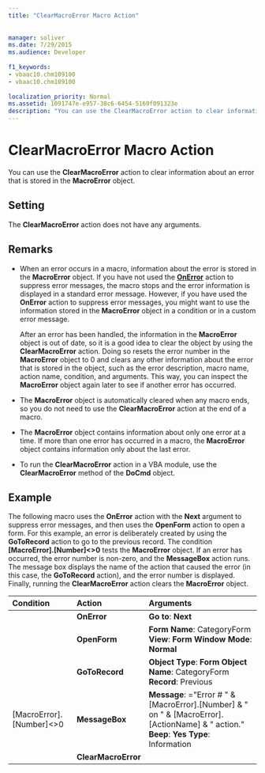 ```yaml
---
title: "ClearMacroError Macro Action"
  
  
manager: soliver
ms.date: 7/29/2015
ms.audience: Developer
 
f1_keywords:
- vbaac10.chm109100
- vbaac10.chm109100
  
localization_priority: Normal
ms.assetid: 1091747e-e957-38c6-6454-5169f091323e
description: "You can use the ClearMacroError action to clear information about an error that is stored in the MacroError object."
---
```


# ClearMacroError Macro Action

You can use the **ClearMacroError** action to clear information about an error that is stored in the **MacroError** object. 
  
## Setting

The **ClearMacroError** action does not have any arguments. 
  
## Remarks

- When an error occurs in a macro, information about the error is stored in the **MacroError** object. If you have not used the **[OnError](onerror-macro-action.md)** action to suppress error messages, the macro stops and the error information is displayed in a standard error message. However, if you have used the **OnError** action to suppress error messages, you might want to use the information stored in the **MacroError** object in a condition or in a custom error message. 
    
    After an error has been handled, the information in the **MacroError** object is out of date, so it is a good idea to clear the object by using the **ClearMacroError** action. Doing so resets the error number in the **MacroError** object to 0 and clears any other information about the error that is stored in the object, such as the error description, macro name, action name, condition, and arguments. This way, you can inspect the **MacroError** object again later to see if another error has occurred. 
    
- The **MacroError** object is automatically cleared when any macro ends, so you do not need to use the **ClearMacroError** action at the end of a macro. 
    
- The **MacroError** object contains information about only one error at a time. If more than one error has occurred in a macro, the **MacroError** object contains information only about the last error. 
    
- To run the **ClearMacroError** action in a VBA module, use the **ClearMacroError** method of the **DoCmd** object. 
    
## Example

The following macro uses the **OnError** action with the **Next** argument to suppress error messages, and then uses the **OpenForm** action to open a form. For this example, an error is deliberately created by using the **GoToRecord** action to go to the previous record. The condition **[MacroError].[Number]\<\>0** tests the **MacroError** object. If an error has occurred, the error number is non-zero, and the **MessageBox** action runs. The message box displays the name of the action that caused the error (in this case, the **GoToRecord** action), and the error number is displayed. Finally, running the **ClearMacroError** action clears the **MacroError** object. 
  
|**Condition**|**Action**|**Arguments**|
|:-----|:-----|:-----|
||**OnError** <br/> |**Go to**: **Next** <br/> |
||**OpenForm** <br/> |**Form Name**: CategoryForm **View**: **Form** **Window Mode**: **Normal** <br/> |
||**GoToRecord** <br/> |**Object Type**: **Form** **Object Name**: CategoryForm **Record**: Previous  <br/> |
|[MacroError].[Number]\<\>0  <br/> |**MessageBox** <br/> |**Message**: ="Error # " &amp; [MacroError].[Number] &amp; " on " &amp; [MacroError].[ActionName] &amp; " action." **Beep**: **Yes** **Type**: Information  <br/> |
||**ClearMacroError** <br/> ||
   

